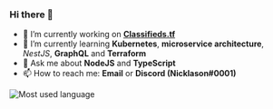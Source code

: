 ### Hi there 👋

<!--
**Nicklason/Nicklason** is a ✨ _special_ ✨ repository because its `README.md` (this file) appears on your GitHub profile.

Here are some ideas to get you started:

- 🔭 I’m currently working on ...
- 🌱 I’m currently learning ...
- 👯 I’m looking to collaborate on ...
- 🤔 I’m looking for help with ...
- 💬 Ask me about ...
- 📫 How to reach me: ...
- 😄 Pronouns: ...
- ⚡ Fun fact: ...
-->

- 🔭 I’m currently working on **[Classifieds.tf](https://github.com/classifieds-tf)**
- 🌱 I’m currently learning **Kubernetes**, **microservice architecture**, *NestJS*, **GraphQL** and **Terraform**
- 💬 Ask me about **NodeJS** and **TypeScript**
- 📫 How to reach me: **Email** or **Discord (Nicklason#0001)**

![Most used language](https://github-readme-stats.vercel.app/api/top-langs/?username=nicklason&layout=compact)
